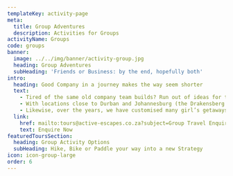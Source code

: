 ```yaml
---
templateKey: activity-page
meta:
  title: Group Adventures
  description: Activities for Groups
activityName: Groups
code: groups
banner:
  image: ../../img/banner/activity-group.jpg
  heading: Group Adventures
  subHeading: 'Friends or Business: by the end, hopefully both'
intro:
  heading: Good Company in a journey makes the way seem shorter
  text:
    - Tired of the same old company team builds? Run out of ideas for the staff Christmas party?  Or perhaps it’s time for the company’s seniors to brain storm and strategise?  Getting out into a remote and beautiful place is a great way to do this. Avoid the constant distractions of your mobile and everything else that comes with ‘the office’, and let us organise a novel location with fresh air and activity to get the brain cells firing.
    - With locations close to Durban and Johannesburg (the Drakensberg & KZN Midlands), or further afield but more remote  (Kosi Bay, Wild Coast) - Active Escapes can transform your next strategy session into a game-changer.
    - Likewise, over the years, we have customised many girl’s getaways, boys weekends, bulls and hens parties, or just intimate and unique gatherings for friends and families.  Many of our hikes are done by such groups and we have them coming back year-after-year with a new destination request.  Adventures like white water rafting also make for a great team-build or group getaway.
  link:
    href: mailto:tours@active-escapes.co.za?subject=Group Travel Enquiry – Tell Me More
    text: Enquire Now
featuredToursSection:
  heading: Group Activity Options
  subHeading: Hike, Bike or Paddle your way into a new Strategy
icon: icon-group-large
order: 6
---
```

